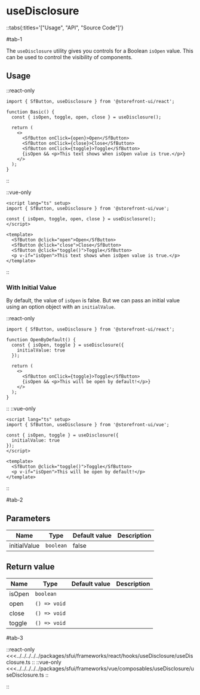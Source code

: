 # useDisclosure

::tabs{:titles='["Usage", "API", "Source Code"]'}

#tab-1

The `useDisclosure` utility gives you controls for a Boolean `isOpen` value. This can be used to control the visibility of components.

## Usage



::react-only
```tsx
import { SfButton, useDisclosure } from '@storefront-ui/react';

function Basic() {
  const { isOpen, toggle, open, close } = useDisclosure();

  return (
    <>
      <SfButton onClick={open}>Open</SfButton>
      <SfButton onClick={close}>Close</SfButton>
      <SfButton onClick={toggle}>Toggle</SfButton>
      {isOpen && <p>This text shows when isOpen value is true.</p>}
    </>
  );
}
```
::

::vue-only
```vue
<script lang="ts" setup>
import { SfButton, useDisclosure } from '@storefront-ui/vue';

const { isOpen, toggle, open, close } = useDisclosure();
</script>

<template>
  <SfButton @click="open">Open</SfButton>
  <SfButton @click="close">Close</SfButton>
  <SfButton @click="toggle()">Toggle</SfButton>
  <p v-if="isOpen">This text shows when isOpen value is true.</p>
</template>
```


::



### With Initial Value

By default, the value of `isOpen` is false. But we can pass an initial value using an option object with an `initialValue`.



::react-only
```tsx
import { SfButton, useDisclosure } from '@storefront-ui/react';

function OpenByDefault() {
  const { isOpen, toggle } = useDisclosure({ 
    initialValue: true
  });

  return (
    <>
      <SfButton onClick={toggle}>Toggle</SfButton>
      {isOpen && <p>This will be open by default!</p>}
    </>
  );
}
```
::
::vue-only
```vue
<script lang="ts" setup>
import { SfButton, useDisclosure } from '@storefront-ui/vue';

const { isOpen, toggle } = useDisclosure({ 
  initialValue: true
});
</script>

<template>
  <SfButton @click="toggle()">Toggle</SfButton>
  <p v-if="isOpen">This will be open by default!</p>
</template>
```
::


#tab-2

## Parameters

| Name         | Type      | Default value | Description |
| ------------ | --------- | ------------- | ----------- |
| initialValue | `boolean` | false         |             |

## Return value

| Name   | Type         | Default value | Description |
| ------ | ------------ | ------------- | ----------- |
| isOpen | `boolean`    |               |             |
| open   | `() => void` |               |             |
| close  | `() => void` |               |             |
| toggle | `() => void` |               |             |

#tab-3


::react-only
<<<../../../../../packages/sfui/frameworks/react/hooks/useDisclosure/useDisclosure.ts
::
::vue-only
<<<../../../../../packages/sfui/frameworks/vue/composables/useDisclosure/useDisclosure.ts
::


::
